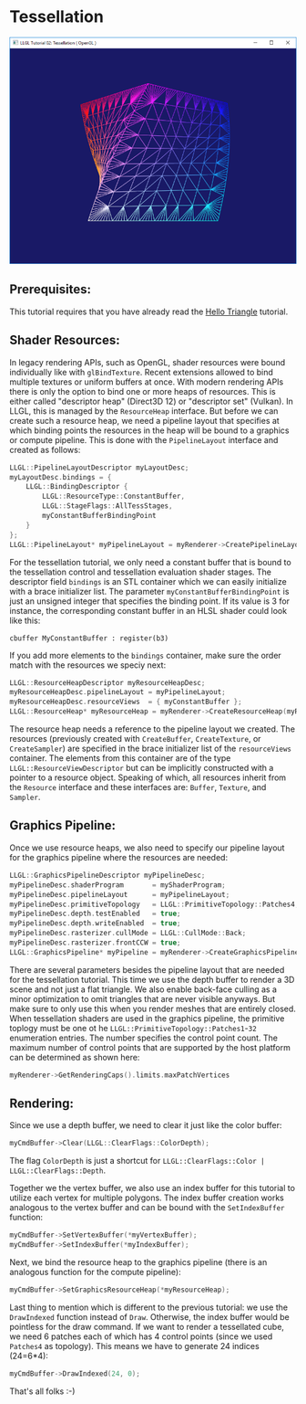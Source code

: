 Tessellation
============

<p align="center"><img src="../Tutorial02_Tessellation.png"/></p>

Prerequisites:
--------------

This tutorial requires that you have already read the [Hello Triangle](../Tutorial01_HelloTriangle) tutorial.


Shader Resources:
-----------------
In legacy rendering APIs, such as OpenGL, shader resources were bound individually like with `glBindTexture`. Recent extensions allowed to bind multiple textures or uniform buffers at once. With modern rendering APIs there is only the option to bind one or more heaps of resources. This is either called "descriptor heap" (Direct3D 12) or "descriptor set" (Vulkan). In LLGL, this is managed by the `ResourceHeap` interface. But before we can create such a resource heap, we need a pipeline layout that specifies at which binding points the resources in the heap will be bound to a graphics or compute pipeline. This is done with the `PipelineLayout` interface and created as follows:
```cpp
LLGL::PipelineLayoutDescriptor myLayoutDesc;
myLayoutDesc.bindings = {
    LLGL::BindingDescriptor {
        LLGL::ResourceType::ConstantBuffer,
        LLGL::StageFlags::AllTessStages,
        myConstantBufferBindingPoint
    }
};
LLGL::PipelineLayout* myPipelineLayout = myRenderer->CreatePipelineLayout(myLayoutDesc);
```
For the tessellation tutorial, we only need a constant buffer that is bound to the tessellation control and tessellation evaluation shader stages. The descriptor field `bindings` is an STL container which we can easily initialize with a brace initializer list. The parameter `myConstantBufferBindingPoint` is just an unsigned integer that specifies the binding point. If its value is 3 for instance, the corresponding constant buffer in an HLSL shader could look like this:
```hlsl
cbuffer MyConstantBuffer : register(b3)
```
If you add more elements to the `bindings` container, make sure the order match with the resources we speciy next:
```cpp
LLGL::ResourceHeapDescriptor myResourceHeapDesc;
myResourceHeapDesc.pipelineLayout = myPipelineLayout;
myResourceHeapDesc.resourceViews  = { myConstantBuffer };
LLGL::ResourceHeap* myResourceHeap = myRenderer->CreateResourceHeap(myResourceHeapDesc);
```
The resource heap needs a reference to the pipeline layout we created. The resources (previously created with `CreateBuffer`, `CreateTexture`, or `CreateSampler`) are specified in the brace initializer list of the `resourceViews` container. The elements from this container are of the type `LLGL::ResourceViewDescriptor` but can be implicitly constructed with a pointer to a resource object. Speaking of which, all resources inherit from the `Resource` interface and these interfaces are: `Buffer`, `Texture`, and `Sampler`.


Graphics Pipeline:
------------------

Once we use resource heaps, we also need to specify our pipeline layout for the graphics pipeline where the resources are needed:
```cpp
LLGL::GraphicsPipelineDescriptor myPipelineDesc;
myPipelineDesc.shaderProgram       = myShaderProgram;                   // Vertex, tess-control, tess-evaluation, and fragment shaders
myPipelineDesc.pipelineLayout      = myPipelineLayout;                  // Specify our pipeline layout
myPipelineDesc.primitiveTopology   = LLGL::PrimitiveTopology::Patches4; // Input topology: patches with 4 control points
myPipelineDesc.depth.testEnabled   = true;                              // Enable depth test
myPipelineDesc.depth.writeEnabled  = true;                              // Enable depth writing
myPipelineDesc.rasterizer.cullMode = LLGL::CullMode::Back;              // Enable back-face culling
myPipelineDesc.rasterizer.frontCCW = true;                              // Front facing polygons: counter-clock-wise (CCW) winding
LLGL::GraphicsPipeline* myPipeline = myRenderer->CreateGraphicsPipeline(myPipelineDesc);
```
There are several parameters besides the pipeline layout that are needed for the tessellation tutorial. This time we use the depth buffer to render a 3D scene and not just a flat triangle. We also enable back-face culling as a minor optimization to omit triangles that are never visible anyways. But make sure to only use this when you render meshes that are entirely closed. When tessellation shaders are used in the graphics pipeline, the primitive toplogy must be one ot he `LLGL::PrimitiveTopology::Patches1`-`32` enumeration entries. The number specifies the control point count. The maximum number of control points that are supported by the host platform can be determined as shown here:
```cpp
myRenderer->GetRenderingCaps().limits.maxPatchVertices
```


Rendering:
----------

Since we use a depth buffer, we need to clear it just like the color buffer:
```cpp
myCmdBuffer->Clear(LLGL::ClearFlags::ColorDepth);
```
The flag `ColorDepth` is just a shortcut for `LLGL::ClearFlags::Color | LLGL::ClearFlags::Depth`.

Together we the vertex buffer, we also use an index buffer for this tutorial to utilize each vertex for multiple polygons. The index buffer creation works analogous to the vertex buffer and can be bound with the `SetIndexBuffer` function:
```cpp
myCmdBuffer->SetVertexBuffer(*myVertexBuffer);
myCmdBuffer->SetIndexBuffer(*myIndexBuffer);
```

Next, we bind the resource heap to the graphics pipeline (there is an analogous function for the compute pipeline):
```cpp
myCmdBuffer->SetGraphicsResourceHeap(*myResourceHeap);
```
Last thing to mention which is different to the previous tutorial: we use the `DrawIndexed` function instead of `Draw`. Otherwise, the index buffer would be pointless for the draw command. If we want to render a tessellated cube, we need 6 patches each of which has 4 control points (since we used `Patches4` as topology). This means we have to generate 24 indices (24=6*4):
```cpp
myCmdBuffer->DrawIndexed(24, 0);
```


That's all folks :-)



